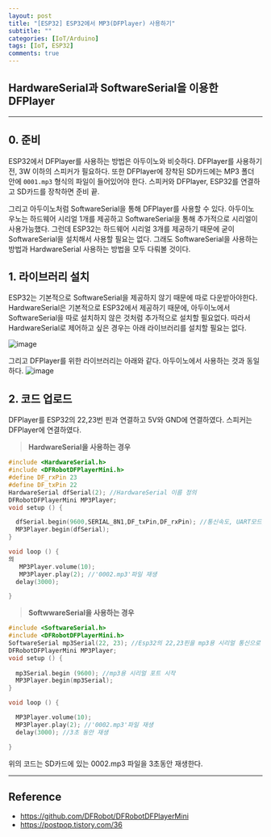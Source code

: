 ```yaml
---
layout: post
title: "[ESP32] ESP32에서 MP3(DFPlayer) 사용하기"
subtitle: ""
categories: [IoT/Arduino]
tags: [IoT, ESP32]
comments: true
---
```


## HardwareSerial과 SoftwareSerial을 이용한 DFPlayer

---

## 0. 준비
ESP32에서 DFPlayer를 사용하는 방법은 아두이노와 비슷하다. DFPlayer를 사용하기 전, 3W 이하의 스피커가 필요하다. 또한 DFPlayer에 장착된 SD카드에는 MP3 폴더 안에 `0001.mp3` 형식의 파일이 들어있어야 한다. 스피커와 DFPlayer, ESP32를 연결하고 SD카드를 장착하면 준비 끝.  

그리고 아두이노처럼 SoftwareSerial을 통해 DFPlayer를 사용할 수 있다. 아두이노 우노는 하드웨어 시리얼 1개를 제공하고 SoftwareSerial을 통해 추가적으로 시리얼이 사용가능했다. 그런데 ESP32는 하드웨어 시리얼 3개를 제공하기 때문에 굳이 SoftwareSerial을 설치해서 사용할 필요는 없다. 그래도 SoftwareSerial을 사용하는 방법과 HardwareSerial 사용하는 방법을 모두 다뤄볼 것이다. 

## 1. 라이브러리 설치
ESP32는 기본적으로 SoftwareSerial을 제공하지 않기 때문에 따로 다운받아야한다. HardwareSerial은 기본적으로 ESP32에서 제공하기 때문에, 아두이노에서 SoftwareSerial을 따로 설치하지 않은 것처럼 추가적으로 설치할 필요없다. 따라서 HardwareSerial로 제어하고 싶은 경우는 아래 라이브러리를 설치할 필요는 없다. 

![image](https://user-images.githubusercontent.com/48276682/107478282-8e476780-6bbc-11eb-8a98-e052bec5ac35.png)

그리고 DFPlayer를 위한 라이브러리는 아래와 같다. 아두이노에서 사용하는 것과 동일하다.
![image](https://user-images.githubusercontent.com/48276682/107478372-b5059e00-6bbc-11eb-9317-cf783a899c02.png)

## 2. 코드 업로드

DFPlayer를 ESP32의 22,23번 핀과 연결하고 5V와 GND에 연결하였다. 스피커는 DFPlayer에 연결하였다. 

> **HardwareSerial을 사용하는 경우**

```c
#include <HardwareSerial.h>
#include <DFRobotDFPlayerMini.h>
#define DF_rxPin 23
#define DF_txPin 22
HardwareSerial dfSerial(2); //HardwareSerial 이름 정의
DFRobotDFPlayerMini MP3Player; 
void setup () {

  dfSerial.begin(9600,SERIAL_8N1,DF_txPin,DF_rxPin); //통신속도, UART모드, RX핀, TX핀
  MP3Player.begin(dfSerial); 
}

void loop () {
의
   MP3Player.volume(10);
   MP3Player.play(2); //'0002.mp3'파일 재생
  delay(3000);

}
```

> **SoftwwareSerial을 사용하는 경우**


```c
#include <SoftwareSerial.h>
#include <DFRobotDFPlayerMini.h>
SoftwareSerial mp3Serial(22, 23); //Esp32의 22,23핀을 mp3용 시리얼 통신으로 지정
DFRobotDFPlayerMini MP3Player; 
void setup () {
  
  mp3Serial.begin (9600); //mp3용 시리얼 포트 시작
  MP3Player.begin(mp3Serial); 
}

void loop () {

  MP3Player.volume(10);
  MP3Player.play(2); //'0002.mp3'파일 재생
  delay(3000); //3초 동안 재생

}
```

위의 코드는 SD카드에 있는 0002.mp3 파일을 3초동안 재생한다. 

---

## Reference

- <https://github.com/DFRobot/DFRobotDFPlayerMini>
- <https://postpop.tistory.com/36>